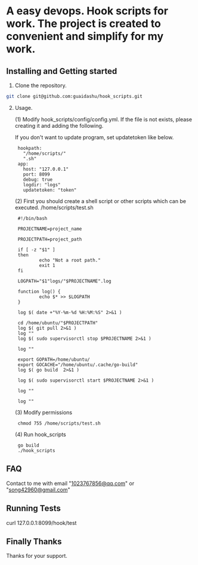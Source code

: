 # A easy devops. Hook scripts for work. The project is created to convenient and simplify for my work.

## Installing and Getting started

1. Clone the repository.

```bash
git clone git@github.com:guaidashu/hook_scripts.git
```

2. Usage.

    (1) Modify hook_scripts/config/config.yml. If the file is not exists, please creating it and adding the following.
    
    If you don't want to update program, set updatetoken like below.
    
        hookpath:
          "/home/scripts/"
          ".sh"
        app:
          host: "127.0.0.1"
          port: 8099
          debug: true
          logdir: "logs"
          updatetoken: "token"

    (2) First you should create a shell script or other scripts which can be executed. /home/scripts/test.sh
        
        #!/bin/bash
        
        PROJECTNAME=project_name
        
        PROJECTPATH=project_path
        
        if [ -z "$1" ]
        then
                echo "Not a root path."
                exit 1
        fi
        
        LOGPATH="$1"logs/"$PROJECTNAME".log
        
        function log() {
                echo $* >> $LOGPATH
        }
        
        log $( date +"%Y-%m-%d %H:%M:%S" 2>&1 )
        
        cd /home/ubuntu/"$PROJECTPATH"
        log $( git pull 2>&1 )
        log ""
        log $( sudo supervisorctl stop $PROJECTNAME 2>&1 )
        
        log ""
        
        export GOPATH=/home/ubuntu/
        export GOCACHE="/home/ubuntu/.cache/go-build"
        log $( go build  2>&1 )
        
        log $( sudo supervisorctl start $PROJECTNAME 2>&1 )
        
        log ""
        
        log ""
        
    (3) Modify permissions
    
        chmod 755 /home/scripts/test.sh
        
    (4) Run hook_scripts
    
        go build
        ./hook_scripts 
    
## FAQ

Contact to me with email "1023767856@qq.com" or "song42960@gmail.com"

## Running Tests

curl 127.0.0.1:8099/hook/test

## Finally Thanks

Thanks for your support.